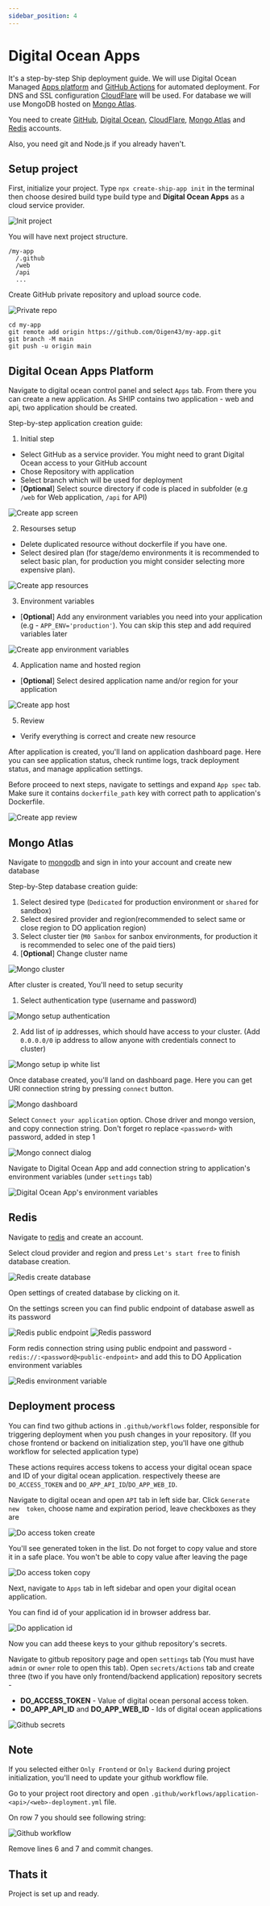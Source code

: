 ```yaml
---
sidebar_position: 4
---
```


# Digital Ocean Apps

It's a step-by-step Ship deployment guide. We will use Digital Ocean Managed [Apps platform](https://www.digitalocean.com/products/app-platform) and [GitHub Actions](https://github.com/features/actions) for automated deployment.
For DNS and SSL configuration [CloudFlare](https://www.cloudflare.com/) will be used.
For database we will use MongoDB hosted on [Mongo Atlas](https://www.mongodb.com/).

You need to create [GitHub](https://github.com/), [Digital Ocean](https://www.digitalocean.com/), [CloudFlare](https://www.cloudflare.com/), [Mongo Atlas](https://www.mongodb.com/cloud/atlas/register) and [Redis](https://redis.com/try-free/) accounts.

Also, you need git and Node.js if you already haven't.

## Setup project

First, initialize your project. Type ```npx create-ship-app init``` in the terminal then choose desired build type build type and **Digital Ocean Apps** as a cloud service provider.

![Init project](/img/deployment/digital-ocean-apps/init-project.png)

You will have next project structure.

```shell
/my-app
  /.github
  /web
  /api
  ...
```

Create GitHub private repository and upload source code.

![Private repo](/img/deployment/digital-ocean/private-repo.png)

```shell
cd my-app
git remote add origin https://github.com/Oigen43/my-app.git
git branch -M main
git push -u origin main
```

## Digital Ocean Apps Platform

Navigate to digital ocean control panel and select `Apps` tab. From there you can create a new application. As SHIP contains two application - web and api, two application should be created.

Step-by-step application creation guide:

1. Initial step
* Select GitHub as a service provider. You might need to grant Digital Ocean access to your GitHub account
* Chose Repository with application
* Select branch which will be used for deployment
* [**Optional**] Select source directory if code is placed in subfolder (e.g `/web` for Web application, `/api` for API)

![Create app screen](/img/deployment/digital-ocean-apps/do-create-app.png)

2. Resourses setup
* Delete duplicated resource without dockerfile if you have one.
* Select desired plan (for stage/demo environments it is recommended to select basic plan, for production you might consider selecting more expensive plan).

![Create app resources](/img/deployment/digital-ocean-apps/do-create-app-step-2.png)

3. Environment variables
* [**Optional**] Add any environment variables you need into your application (e.g - `APP_ENV='production'`). You can skip this step and add required variables later

![Create app environment variables](/img/deployment/digital-ocean-apps/do-create-app-step-3.png)

4. Application name and hosted region
* [**Optional**] Select desired application name and/or region for your application

![Create app host](/img/deployment/digital-ocean-apps/do-create-app-step-4.png)

5. Review
* Verify everything is correct and create new resource

After application is created, you'll land on application dashboard page. Here you can see application status, check runtime logs, track deployment status, and manage application settings.

Before proceed to next steps, navigate to settings and expand `App spec` tab. Make sure it contains `dockerfile_path` key with correct path to application's Dockerfile.

![Create app review](/img/deployment/digital-ocean-apps/do-settings-app-spec.png)

## Mongo Atlas

Navigate to [mongodb](https://www.mongodb.com/cloud/atlas/register) and sign in into your account and create new database

Step-by-Step database creation guide:

1. Select desired type (`Dedicated` for production environment or `shared` for sandbox)
2. Select desired provider and region(recommended to select same or close region to DO application region)
3. Select cluster tier (`M0 Sanbox` for sanbox environments, for production it is recommended to selec one of the paid tiers)
4. [**Optional**] Change cluster name

![Mongo cluster](/img/deployment/digital-ocean-apps/mongo-create.png)

After cluster is created, You'll need to setup security
1. Select authentication type (username and password)

![Mongo setup authentication](/img/deployment/digital-ocean-apps/mongo-create-password.png)

2. Add list of ip addresses, which should have access to your cluster. (Add `0.0.0.0/0` ip address to allow anyone with credentials connect to cluster)

![Mongo setup ip white list](/img/deployment/digital-ocean-apps/mongo-create-ip-list.png)

Once database created, you'll land on dashboard page. Here you can get URI connection string by pressing `connect` button.

![Mongo dashboard](/img/deployment/digital-ocean-apps/mongo-dashboard.png)

Select `Connect your application` option. Chose driver and mongo version, and copy connection string. Don't forget ro replace `<password>` with password, added in step 1

![Mongo connect dialog](/img/deployment/digital-ocean-apps/mongo-connection-string.png)

Navigate to Digital Ocean App and add connection string to application's environment variables (under `settings` tab)

![Digital Ocean App's environment variables](/img/deployment/digital-ocean-apps/mongo-add-variable.png)

## Redis

Navigate to [redis](https://redis.com/try-free/) and create an account.

Select cloud provider and region and press `Let's start free` to finish database creation.

![Redis create database](/img/deployment/digital-ocean-apps/redis-creation.png)

Open settings of created database by clicking on it.

On the settings screen you can find public endpoint of database aswell as its password

![Redis public endpoint](/img/deployment/digital-ocean-apps/redis-public-endpoint.png)
![Redis password](/img/deployment/digital-ocean-apps/redis-password.png)

Form redis connection string using public endpoint and password - `redis://:<password@<public-endpoint>` and add this to DO Application environment variables

![Redis environment variable](/img/deployment/digital-ocean-apps/redis-environment-variable.png)

## Deployment process

You can find two github actions in `.github/workflows` folder, responsible for triggering deployment when you push changes in your repository. (If you chose frontend or backend on initialization step, you'll have one github workflow for selected application type)

These actions requires access tokens to access your digital ocean space and ID of your digital ocean application.
respectively theese are `DO_ACCESS_TOKEN` and `DO_APP_API_ID`/`DO_APP_WEB_ID`.

Navigate to digital ocean and open `API` tab in left side bar.
Click `Generate new  token`, choose name and expiration period, leave checkboxes as they are

![Do access token create](/img/deployment/digital-ocean-apps/do-access-token-create.png)

You'll see generated token in the list. Do not forget to copy value and store it in a safe place. You won't be able to copy value after leaving the page

![Do access token copy](/img/deployment/digital-ocean-apps/do-access-token-copy.png)

Next, navigate to `Apps` tab in left sidebar and open your digital ocean application.

You can find id of your application id in browser address bar.

![Do application id](/img/deployment/digital-ocean-apps/do-application-id.png)

Now you can add theese keys to your github repository's secrets.

Navigate to gitbub repository page and open `settings` tab (You must have `admin` or `owner` role to open this tab).
Open `secrets/Actions` tab and create three (two if you have only frontend/backend application) repository secrets -

* **DO_ACCESS_TOKEN** - Value of digital ocean personal access token.
* **DO_APP_API_ID** and **DO_APP_WEB_ID** - Ids of digital ocean applications

![Github secrets](/img/deployment/digital-ocean-apps/github-secrets.png)

## Note
If you selected either `Only Frontend` or `Only Backend` during project initialization, you'll need to update your github workflow file.

Go to your project root directory and open `.github/workflows/application-<api>/<web>-deployment.yml` file.

On row 7 you should see following string:

![Github workflow](/img/deployment/digital-ocean-apps/github-workflow.png)

Remove lines 6 and 7 and commit changes.

## Thats it
Project is set up and ready.







